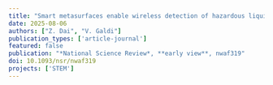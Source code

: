 ```yaml
---
title: "Smart metasurfaces enable wireless detection of hazardous liquids"
date: 2025-08-06
authors: ["Z. Dai", "V. Galdi"]
publication_types: ['article-journal']
featured: false
publication: "*National Science Review*, **early view**, nwaf319"
doi: 10.1093/nsr/nwaf319 
projects: ['STEM']
---
```

